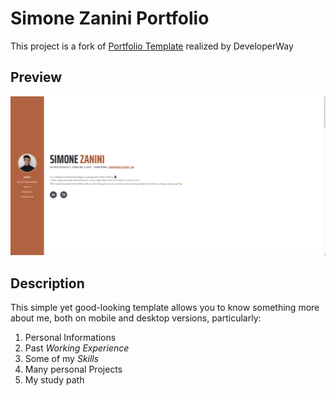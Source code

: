 
# Simone Zanini Portfolio

This project is a fork of [Portfolio Template](https://github.com/DeveloperWayIT/portfolio-template) realized by DeveloperWay

## Preview

![template screenshot](assets/img/preview.png)

## Description

This simple yet good-looking template allows you to know something more about me, both on mobile and desktop versions, particularly:

1. Personal Informations
2. Past *Working Experience*
3. Some of my *Skills*
4. Many personal Projects
5. My study path
